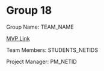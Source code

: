 # Group 18
Group Name: TEAM_NAME

[MVP Link](https://docs.google.com/document/d/11z2_eNdjNWsRBzoasepWIvtblQhG_xq10Rjq9UwbyFo/edit)

Team Members: STUDENTS_NETIDS

Project Manager: PM_NETID
